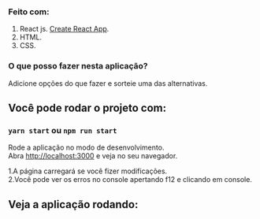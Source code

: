 ### Feito com:
1. React js. [Create React App](https://github.com/facebook/create-react-app).<br />
2. HTML.<br />
3. CSS.<br />

### O que posso fazer nesta aplicação?
Adicione opções do que fazer e sorteie uma das alternativas.

## Você pode rodar o projeto com:

### `yarn start` ou `npm run start`

Rode a aplicação no modo de desenvolvimento.<br />
Abra [http://localhost:3000](http://localhost:3000) e veja no seu navegador.

1.A página carregará se você fizer modificações.<br />
2.Você pode ver os erros no console apertando f12 e clicando em console.<br />

## Veja a aplicação rodando:

